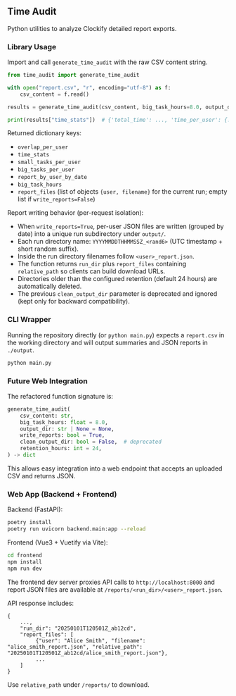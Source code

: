 ## Time Audit

Python utilities to analyze Clockify detailed report exports.

### Library Usage

Import and call `generate_time_audit` with the raw CSV content string.

```python
from time_audit import generate_time_audit

with open("report.csv", "r", encoding="utf-8") as f:
	csv_content = f.read()

results = generate_time_audit(csv_content, big_task_hours=8.0, output_dir="output")

print(results["time_stats"])  # {'total_time': ..., 'time_per_user': {...}}
```

Returned dictionary keys:
- `overlap_per_user`
- `time_stats`
- `small_tasks_per_user`
- `big_tasks_per_user`
- `report_by_user_by_date`
- `big_task_hours`
- `report_files` (list of objects `{user, filename}` for the current run; empty list if `write_reports=False`)

Report writing behavior (per-request isolation):
- When `write_reports=True`, per-user JSON files are written (grouped by date) into a unique run subdirectory under `output/`.
- Each run directory name: `YYYYMMDDTHHMMSSZ_<rand6>` (UTC timestamp + short random suffix).
- Inside the run directory filenames follow `<user>_report.json`.
- The function returns `run_dir` plus `report_files` containing `relative_path` so clients can build download URLs.
- Directories older than the configured retention (default 24 hours) are automatically deleted.
- The previous `clean_output_dir` parameter is deprecated and ignored (kept only for backward compatibility).

### CLI Wrapper

Running the repository directly (or `python main.py`) expects a `report.csv` in the working directory and will output summaries and JSON reports in `./output`.

```bash
python main.py
```

### Future Web Integration

The refactored function signature is:

```python
generate_time_audit(
	csv_content: str,
	big_task_hours: float = 8.0,
	output_dir: str | None = None,
	write_reports: bool = True,
	clean_output_dir: bool = False,  # deprecated
	retention_hours: int = 24,
) -> dict
```

This allows easy integration into a web endpoint that accepts an uploaded CSV and returns JSON.

### Web App (Backend + Frontend)

Backend (FastAPI):

```bash
poetry install
poetry run uvicorn backend.main:app --reload
```

Frontend (Vue3 + Vuetify via Vite):

```bash
cd frontend
npm install
npm run dev
```

The frontend dev server proxies API calls to `http://localhost:8000` and report JSON files are available at `/reports/<run_dir>/<user>_report.json`.

API response includes:
```
{
	...,
	"run_dir": "20250101T120501Z_ab12cd",
	"report_files": [
		 {"user": "Alice Smith", "filename": "alice_smith_report.json", "relative_path": "20250101T120501Z_ab12cd/alice_smith_report.json"},
		 ...
	]
}
```
Use `relative_path` under `/reports/` to download.
